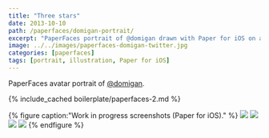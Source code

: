 ```yaml
---
title: "Three stars"
date: 2013-10-10
path: /paperfaces/domigan-portrait/
excerpt: "PaperFaces portrait of @domigan drawn with Paper for iOS on an iPad."
image: ../../images/paperfaces-domigan-twitter.jpg
categories: [paperfaces]
tags: [portrait, illustration, Paper for iOS]
---
```


PaperFaces avatar portrait of <a href="https://twitter.com/domigan">@domigan</a>.

{% include_cached boilerplate/paperfaces-2.md %}

{% figure caption:"Work in progress screenshots (Paper for iOS)." %}
[![](../../images/paperfaces-domigan-process-1-600.jpg)](../../images/paperfaces-domigan-process-1-lg.jpg)
[![](../../images/paperfaces-domigan-process-2-600.jpg)](../../images/paperfaces-domigan-process-2-lg.jpg)
[![](../../images/paperfaces-domigan-process-3-600.jpg)](../../images/paperfaces-domigan-process-3-lg.jpg)
[![](../../images/paperfaces-domigan-process-4-600.jpg)](../../images/paperfaces-domigan-process-4-lg.jpg)
{% endfigure %}
